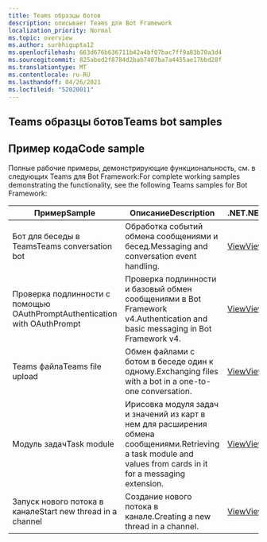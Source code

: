 ```yaml
---
title: Teams образцы ботов
description: описывает Teams для Bot Framework
localization_priority: Normal
ms.topic: overview
ms.author: surbhigupta12
ms.openlocfilehash: 663d676b636711b42a4bf07bac7ff9a83b70a3d4
ms.sourcegitcommit: 825abed2f8784d2bab7407ba7a4455ae17bbd28f
ms.translationtype: MT
ms.contentlocale: ru-RU
ms.lasthandoff: 04/26/2021
ms.locfileid: "52020011"
---
```

## <a name="teams-bot-samples"></a><span data-ttu-id="3ec08-103">Teams образцы ботов</span><span class="sxs-lookup"><span data-stu-id="3ec08-103">Teams bot samples</span></span>

## <a name="code-sample"></a><span data-ttu-id="3ec08-104">Пример кода</span><span class="sxs-lookup"><span data-stu-id="3ec08-104">Code sample</span></span>

<span data-ttu-id="3ec08-105">Полные рабочие примеры, демонстрирующие функциональность, см. в следующих Teams для Bot Framework:</span><span class="sxs-lookup"><span data-stu-id="3ec08-105">For complete working samples demonstrating the functionality, see the following Teams samples for Bot Framework:</span></span>

| <span data-ttu-id="3ec08-106">**Пример**</span><span class="sxs-lookup"><span data-stu-id="3ec08-106">**Sample**</span></span> | <span data-ttu-id="3ec08-107">**Описание**</span><span class="sxs-lookup"><span data-stu-id="3ec08-107">**Description**</span></span> | <span data-ttu-id="3ec08-108">**.NET**</span><span class="sxs-lookup"><span data-stu-id="3ec08-108">**.NET**</span></span> | <span data-ttu-id="3ec08-109">**JavaScript**</span><span class="sxs-lookup"><span data-stu-id="3ec08-109">**JavaScript**</span></span> | <span data-ttu-id="3ec08-110">**Python**</span><span class="sxs-lookup"><span data-stu-id="3ec08-110">**Python**</span></span> |
|--------|------------- |---|---|---|
| <span data-ttu-id="3ec08-111">Бот для беседы в Teams</span><span class="sxs-lookup"><span data-stu-id="3ec08-111">Teams conversation bot</span></span> | <span data-ttu-id="3ec08-112">Обработка событий обмена сообщениями и бесед.</span><span class="sxs-lookup"><span data-stu-id="3ec08-112">Messaging and conversation event handling.</span></span> | [<span data-ttu-id="3ec08-113">View</span><span class="sxs-lookup"><span data-stu-id="3ec08-113">View</span></span>](https://github.com/microsoft/BotBuilder-Samples/tree/master/samples/csharp_dotnetcore/57.teams-conversation-bot)| [<span data-ttu-id="3ec08-114">View</span><span class="sxs-lookup"><span data-stu-id="3ec08-114">View</span></span>](https://github.com/microsoft/BotBuilder-Samples/tree/master/samples/javascript_nodejs/57.teams-conversation-bot)| [<span data-ttu-id="3ec08-115">View</span><span class="sxs-lookup"><span data-stu-id="3ec08-115">View</span></span>](https://github.com/microsoft/BotBuilder-Samples/tree/master/samples/python/57.teams-conversation-bot) |
| <span data-ttu-id="3ec08-116">Проверка подлинности с помощью OAuthPrompt</span><span class="sxs-lookup"><span data-stu-id="3ec08-116">Authentication with OAuthPrompt</span></span>| <span data-ttu-id="3ec08-117">Проверка подлинности и базовый обмен сообщениями в Bot Framework v4.</span><span class="sxs-lookup"><span data-stu-id="3ec08-117">Authentication and basic messaging in Bot Framework v4.</span></span> | [<span data-ttu-id="3ec08-118">View</span><span class="sxs-lookup"><span data-stu-id="3ec08-118">View</span></span>](https://github.com/microsoft/BotBuilder-Samples/tree/master/samples/csharp_dotnetcore/46.teams-auth)| [<span data-ttu-id="3ec08-119">View</span><span class="sxs-lookup"><span data-stu-id="3ec08-119">View</span></span>](https://github.com/microsoft/BotBuilder-Samples/tree/master/samples/javascript_nodejs/46.teams-auth)| [<span data-ttu-id="3ec08-120">View</span><span class="sxs-lookup"><span data-stu-id="3ec08-120">View</span></span>](https://github.com/microsoft/BotBuilder-Samples/tree/master/samples/python/46.teams-auth) |
|<span data-ttu-id="3ec08-121">Teams файла</span><span class="sxs-lookup"><span data-stu-id="3ec08-121">Teams file upload</span></span> | <span data-ttu-id="3ec08-122">Обмен файлами с ботом в беседе один к одному.</span><span class="sxs-lookup"><span data-stu-id="3ec08-122">Exchanging files with a bot in a one-to-one conversation.</span></span> | [<span data-ttu-id="3ec08-123">View</span><span class="sxs-lookup"><span data-stu-id="3ec08-123">View</span></span>](https://github.com/microsoft/BotBuilder-Samples/tree/master/samples/csharp_dotnetcore/56.teams-file-upload) | [<span data-ttu-id="3ec08-124">View</span><span class="sxs-lookup"><span data-stu-id="3ec08-124">View</span></span>](https://github.com/microsoft/BotBuilder-Samples/tree/master/samples/javascript_nodejs/56.teams-file-upload) | [<span data-ttu-id="3ec08-125">View</span><span class="sxs-lookup"><span data-stu-id="3ec08-125">View</span></span>](https://github.com/microsoft/BotBuilder-Samples/tree/master/samples/python/56.teams-file-upload) |
| <span data-ttu-id="3ec08-126">Модуль задач</span><span class="sxs-lookup"><span data-stu-id="3ec08-126">Task module</span></span> | <span data-ttu-id="3ec08-127">Ирисовка модуля задач и значений из карт в нем для расширения обмена сообщениями.</span><span class="sxs-lookup"><span data-stu-id="3ec08-127">Retrieving a task module and values from cards in it for a messaging extension.</span></span> | [<span data-ttu-id="3ec08-128">View</span><span class="sxs-lookup"><span data-stu-id="3ec08-128">View</span></span>](https://github.com/microsoft/BotBuilder-Samples/tree/main/samples/csharp_dotnetcore/54.teams-task-module) | [<span data-ttu-id="3ec08-129">View</span><span class="sxs-lookup"><span data-stu-id="3ec08-129">View</span></span>](https://github.com/microsoft/BotBuilder-Samples/tree/main/samples/javascript_nodejs/54.teams-task-module) | [<span data-ttu-id="3ec08-130">View</span><span class="sxs-lookup"><span data-stu-id="3ec08-130">View</span></span>](https://github.com/microsoft/BotBuilder-Samples/tree/main/samples/python/54.teams-task-module) |
| <span data-ttu-id="3ec08-131">Запуск нового потока в канале</span><span class="sxs-lookup"><span data-stu-id="3ec08-131">Start new thread in a channel</span></span> | <span data-ttu-id="3ec08-132">Создание нового потока в канале.</span><span class="sxs-lookup"><span data-stu-id="3ec08-132">Creating a new thread in a channel.</span></span> | [<span data-ttu-id="3ec08-133">View</span><span class="sxs-lookup"><span data-stu-id="3ec08-133">View</span></span>](https://github.com/microsoft/BotBuilder-Samples/tree/main/samples/csharp_dotnetcore/58.teams-start-new-thread-in-channel) | [<span data-ttu-id="3ec08-134">View</span><span class="sxs-lookup"><span data-stu-id="3ec08-134">View</span></span>](https://github.com/microsoft/BotBuilder-Samples/tree/main/samples/javascript_nodejs/58.teams-start-new-thread-in-channel) | [<span data-ttu-id="3ec08-135">View</span><span class="sxs-lookup"><span data-stu-id="3ec08-135">View</span></span>](https://github.com/microsoft/BotBuilder-Samples/tree/main/samples/python/58.teams-start-thread-in-channel) |
